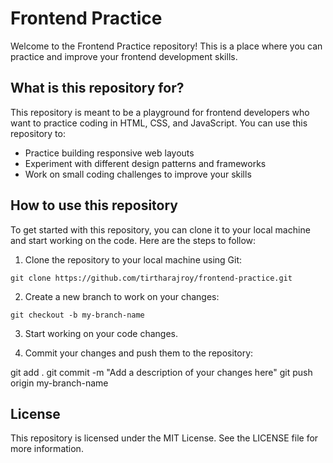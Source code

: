 # Frontend Practice

Welcome to the Frontend Practice repository! This is a place where you can practice and improve your frontend development skills.

## What is this repository for?

This repository is meant to be a playground for frontend developers who want to practice coding in HTML, CSS, and JavaScript. You can use this repository to:

- Practice building responsive web layouts
- Experiment with different design patterns and frameworks
- Work on small coding challenges to improve your skills

## How to use this repository

To get started with this repository, you can clone it to your local machine and start working on the code. Here are the steps to follow:

1. Clone the repository to your local machine using Git:

```
git clone https://github.com/tirtharajroy/frontend-practice.git
```

2. Create a new branch to work on your changes:

```
git checkout -b my-branch-name
```

3. Start working on your code changes.

4. Commit your changes and push them to the repository:

git add .
git commit -m "Add a description of your changes here"
git push origin my-branch-name



## License

This repository is licensed under the MIT License. See the LICENSE file for more information.
